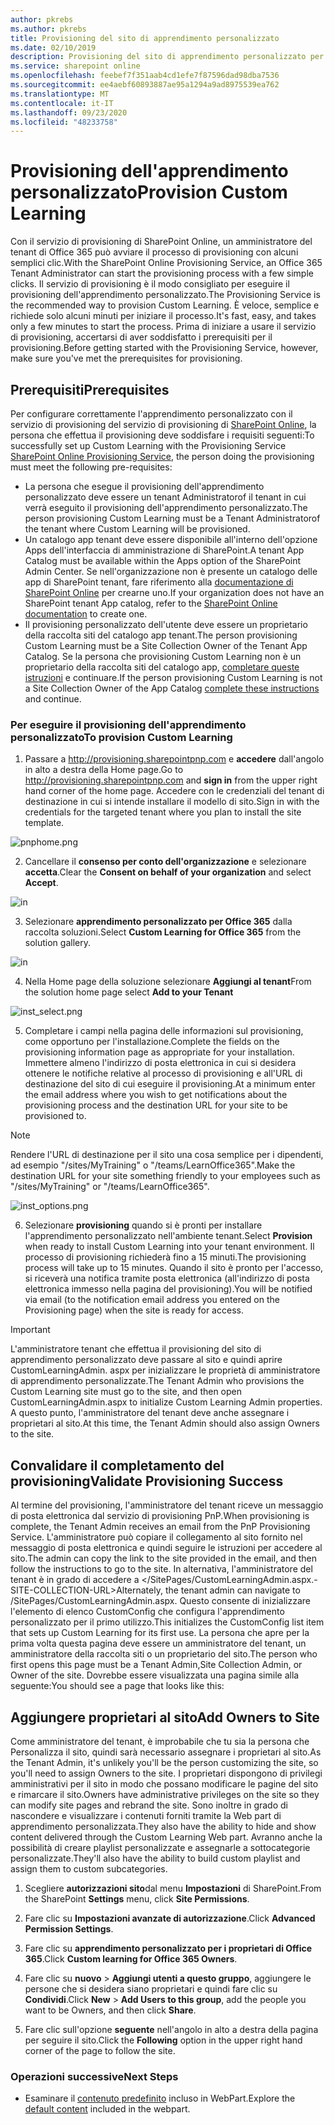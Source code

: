 ```yaml
---
author: pkrebs
ms.author: pkrebs
title: Provisioning del sito di apprendimento personalizzato
ms.date: 02/10/2019
description: Provisioning del sito di apprendimento personalizzato per Office 365 tramite il motore di provisioning di SharePoint
ms.service: sharepoint online
ms.openlocfilehash: feebef7f351aab4cd1efe7f87596dad98dba7536
ms.sourcegitcommit: ee4aebf60893887ae95a1294a9ad8975539ea762
ms.translationtype: MT
ms.contentlocale: it-IT
ms.lasthandoff: 09/23/2020
ms.locfileid: "48233758"
---
```

# <a name="provision-custom-learning"></a><span data-ttu-id="2dfee-103">Provisioning dell'apprendimento personalizzato</span><span class="sxs-lookup"><span data-stu-id="2dfee-103">Provision Custom Learning</span></span>

<span data-ttu-id="2dfee-104">Con il servizio di provisioning di SharePoint Online, un amministratore del tenant di Office 365 può avviare il processo di provisioning con alcuni semplici clic.</span><span class="sxs-lookup"><span data-stu-id="2dfee-104">With the SharePoint Online Provisioning Service, an Office 365 Tenant Administrator can start the provisioning process with a few simple clicks.</span></span> <span data-ttu-id="2dfee-105">Il servizio di provisioning è il modo consigliato per eseguire il provisioning dell'apprendimento personalizzato.</span><span class="sxs-lookup"><span data-stu-id="2dfee-105">The Provisioning Service is the recommended way to provision Custom Learning.</span></span> <span data-ttu-id="2dfee-106">È veloce, semplice e richiede solo alcuni minuti per iniziare il processo.</span><span class="sxs-lookup"><span data-stu-id="2dfee-106">It's fast, easy, and takes only a few minutes to start the process.</span></span> <span data-ttu-id="2dfee-107">Prima di iniziare a usare il servizio di provisioning, accertarsi di aver soddisfatto i prerequisiti per il provisioning.</span><span class="sxs-lookup"><span data-stu-id="2dfee-107">Before getting started with the Provisioning Service, however, make sure you've met the prerequisites for provisioning.</span></span>

## <a name="prerequisites"></a><span data-ttu-id="2dfee-108">Prerequisiti</span><span class="sxs-lookup"><span data-stu-id="2dfee-108">Prerequisites</span></span>
 
<span data-ttu-id="2dfee-109">Per configurare correttamente l'apprendimento personalizzato con il servizio di provisioning del servizio di provisioning di [SharePoint Online](https://provisioning.sharepointpnp.com), la persona che effettua il provisioning deve soddisfare i requisiti seguenti:</span><span class="sxs-lookup"><span data-stu-id="2dfee-109">To successfully set up Custom Learning with the Provisioning Service [SharePoint Online Provisioning Service](https://provisioning.sharepointpnp.com), the person doing the provisioning must meet the following pre-requisites:</span></span> 
 
- <span data-ttu-id="2dfee-110">La persona che esegue il provisioning dell'apprendimento personalizzato deve essere un tenant Administratorof il tenant in cui verrà eseguito il provisioning dell'apprendimento personalizzato.</span><span class="sxs-lookup"><span data-stu-id="2dfee-110">The person provisioning Custom Learning must be a Tenant Administratorof the tenant where Custom Learning will be provisioned.</span></span>  
- <span data-ttu-id="2dfee-111">Un catalogo app tenant deve essere disponibile all'interno dell'opzione Apps dell'interfaccia di amministrazione di SharePoint.</span><span class="sxs-lookup"><span data-stu-id="2dfee-111">A tenant App Catalog must be available within the Apps option of the SharePoint Admin Center.</span></span> <span data-ttu-id="2dfee-112">Se nell'organizzazione non è presente un catalogo delle app di SharePoint tenant, fare riferimento alla [documentazione di SharePoint Online](https://docs.microsoft.com/sharepoint/use-app-catalog) per crearne uno.</span><span class="sxs-lookup"><span data-stu-id="2dfee-112">If your organization does not have an SharePoint tenant App catalog, refer to the [SharePoint Online documentation](https://docs.microsoft.com/sharepoint/use-app-catalog) to create one.</span></span>  
- <span data-ttu-id="2dfee-113">Il provisioning personalizzato dell'utente deve essere un proprietario della raccolta siti del catalogo app tenant.</span><span class="sxs-lookup"><span data-stu-id="2dfee-113">The person provisioning Custom Learning must be a Site Collection Owner of the Tenant App Catalog.</span></span> <span data-ttu-id="2dfee-114">Se la persona che provisioning Custom Learning non è un proprietario della raccolta siti del catalogo app, [completare queste istruzioni](addappadmin.md) e continuare.</span><span class="sxs-lookup"><span data-stu-id="2dfee-114">If the person provisioning Custom Learning is not a Site Collection Owner of the App Catalog [complete these instructions](addappadmin.md) and continue.</span></span> 

### <a name="to-provision-custom-learning"></a><span data-ttu-id="2dfee-115">Per eseguire il provisioning dell'apprendimento personalizzato</span><span class="sxs-lookup"><span data-stu-id="2dfee-115">To provision Custom Learning</span></span>

1. <span data-ttu-id="2dfee-116">Passare a http://provisioning.sharepointpnp.com e **accedere** dall'angolo in alto a destra della Home page.</span><span class="sxs-lookup"><span data-stu-id="2dfee-116">Go to http://provisioning.sharepointpnp.com and **sign in** from the upper right hand corner of the home page.</span></span>  <span data-ttu-id="2dfee-117">Accedere con le credenziali del tenant di destinazione in cui si intende installare il modello di sito.</span><span class="sxs-lookup"><span data-stu-id="2dfee-117">Sign in with the  credentials for the targeted tenant where you plan to install the site template.</span></span>

![pnphome.png](media/inst_signin.png)

2. <span data-ttu-id="2dfee-119">Cancellare il **consenso per conto dell'organizzazione** e selezionare **accetta**.</span><span class="sxs-lookup"><span data-stu-id="2dfee-119">Clear the **Consent on behalf of your organization** and select **Accept**.</span></span>

![in](media/inst_perms.png)

3. <span data-ttu-id="2dfee-121">Selezionare **apprendimento personalizzato per Office 365** dalla raccolta soluzioni.</span><span class="sxs-lookup"><span data-stu-id="2dfee-121">Select **Custom Learning for Office 365** from the solution gallery.</span></span>

![in](media/inst_select.png)

4. <span data-ttu-id="2dfee-123">Nella Home page della soluzione selezionare **Aggiungi al tenant**</span><span class="sxs-lookup"><span data-stu-id="2dfee-123">From the solution home page select **Add to your Tenant**</span></span>

![inst_select.png](media/inst_add.png)

5. <span data-ttu-id="2dfee-125">Completare i campi nella pagina delle informazioni sul provisioning, come opportuno per l'installazione.</span><span class="sxs-lookup"><span data-stu-id="2dfee-125">Complete the fields on the provisioning information page as appropriate for your installation.</span></span> <span data-ttu-id="2dfee-126">Immettere almeno l'indirizzo di posta elettronica in cui si desidera ottenere le notifiche relative al processo di provisioning e all'URL di destinazione del sito di cui eseguire il provisioning.</span><span class="sxs-lookup"><span data-stu-id="2dfee-126">At a minimum enter the email address where you wish to get notifications about the provisioning process and the destination URL for your site to be provisioned to.</span></span>  
> [!NOTE]
> <span data-ttu-id="2dfee-127">Rendere l'URL di destinazione per il sito una cosa semplice per i dipendenti, ad esempio "/sites/MyTraining" o "/teams/LearnOffice365".</span><span class="sxs-lookup"><span data-stu-id="2dfee-127">Make the destination URL for your site something friendly to your employees such as "/sites/MyTraining" or "/teams/LearnOffice365".</span></span>

![inst_options.png](media/inst_options.png)

6. <span data-ttu-id="2dfee-129">Selezionare **provisioning** quando si è pronti per installare l'apprendimento personalizzato nell'ambiente tenant.</span><span class="sxs-lookup"><span data-stu-id="2dfee-129">Select **Provision** when ready to install Custom Learning into your tenant environment.</span></span>  <span data-ttu-id="2dfee-130">Il processo di provisioning richiederà fino a 15 minuti.</span><span class="sxs-lookup"><span data-stu-id="2dfee-130">The provisioning process will take up to 15 minutes.</span></span> <span data-ttu-id="2dfee-131">Quando il sito è pronto per l'accesso, si riceverà una notifica tramite posta elettronica (all'indirizzo di posta elettronica immesso nella pagina del provisioning).</span><span class="sxs-lookup"><span data-stu-id="2dfee-131">You will be notified via email (to the notification email address you entered on the Provisioning page) when the site is ready for access.</span></span>

> [!IMPORTANT]
> <span data-ttu-id="2dfee-132">L'amministratore tenant che effettua il provisioning del sito di apprendimento personalizzato deve passare al sito e quindi aprire CustomLearningAdmin. aspx per inizializzare le proprietà di amministratore di apprendimento personalizzate.</span><span class="sxs-lookup"><span data-stu-id="2dfee-132">The Tenant Admin who provisions the Custom Learning site must go to the site, and then open CustomLearningAdmin.aspx to initialize Custom Learning Admin properties.</span></span> <span data-ttu-id="2dfee-133">A questo punto, l'amministratore del tenant deve anche assegnare i proprietari al sito.</span><span class="sxs-lookup"><span data-stu-id="2dfee-133">At this time, the Tenant Admin should also assign Owners to the site.</span></span> 

## <a name="validate-provisioning-success"></a><span data-ttu-id="2dfee-134">Convalidare il completamento del provisioning</span><span class="sxs-lookup"><span data-stu-id="2dfee-134">Validate Provisioning Success</span></span>

<span data-ttu-id="2dfee-135">Al termine del provisioning, l'amministratore del tenant riceve un messaggio di posta elettronica dal servizio di provisioning PnP.</span><span class="sxs-lookup"><span data-stu-id="2dfee-135">When provisioning is complete, the Tenant Admin receives an email from the PnP Provisioning Service.</span></span> <span data-ttu-id="2dfee-136">L'amministratore può copiare il collegamento al sito fornito nel messaggio di posta elettronica e quindi seguire le istruzioni per accedere al sito.</span><span class="sxs-lookup"><span data-stu-id="2dfee-136">The admin can copy the link to the site provided in the email, and then follow the instructions to go to the site.</span></span> <span data-ttu-id="2dfee-137">In alternativa, l'amministratore del tenant è in grado di accedere a </SitePages/CustomLearningAdmin.aspx.-SITE-COLLECTION-URL></span><span class="sxs-lookup"><span data-stu-id="2dfee-137">Alternately, the tenant admin can navigate to <YOUR-SITE-COLLECTION-URL>/SitePages/CustomLearningAdmin.aspx.</span></span> <span data-ttu-id="2dfee-138">Questo consente di inizializzare l'elemento di elenco CustomConfig che configura l'apprendimento personalizzato per il primo utilizzo.</span><span class="sxs-lookup"><span data-stu-id="2dfee-138">This initializes the CustomConfig list item that sets up Custom Learning for its first use.</span></span> <span data-ttu-id="2dfee-139">La persona che apre per la prima volta questa pagina deve essere un amministratore del tenant, un amministratore della raccolta siti o un proprietario del sito.</span><span class="sxs-lookup"><span data-stu-id="2dfee-139">The person who first opens this page must be a Tenant Admin,Site Collection Admin, or Owner of the site.</span></span> <span data-ttu-id="2dfee-140">Dovrebbe essere visualizzata una pagina simile alla seguente:</span><span class="sxs-lookup"><span data-stu-id="2dfee-140">You should see a page that looks like this:</span></span> 

## <a name="add-owners-to-site"></a><span data-ttu-id="2dfee-141">Aggiungere proprietari al sito</span><span class="sxs-lookup"><span data-stu-id="2dfee-141">Add Owners to Site</span></span>
<span data-ttu-id="2dfee-142">Come amministratore del tenant, è improbabile che tu sia la persona che Personalizza il sito, quindi sarà necessario assegnare i proprietari al sito.</span><span class="sxs-lookup"><span data-stu-id="2dfee-142">As the Tenant Admin, it's unlikely you'll be the person customizing the site, so you'll need to assign Owners to the site.</span></span> <span data-ttu-id="2dfee-143">I proprietari dispongono di privilegi amministrativi per il sito in modo che possano modificare le pagine del sito e rimarcare il sito.</span><span class="sxs-lookup"><span data-stu-id="2dfee-143">Owners have administrative privileges on the site so they can modify site pages and rebrand the site.</span></span> <span data-ttu-id="2dfee-144">Sono inoltre in grado di nascondere e visualizzare i contenuti forniti tramite la Web part di apprendimento personalizzata.</span><span class="sxs-lookup"><span data-stu-id="2dfee-144">They also have the ability to hide and show content delivered through the Custom Learning Web part.</span></span> <span data-ttu-id="2dfee-145">Avranno anche la possibilità di creare playlist personalizzate e assegnarle a sottocategorie personalizzate.</span><span class="sxs-lookup"><span data-stu-id="2dfee-145">They'll also have the ability to build custom playlist and assign them to custom subcategories.</span></span>  

1. <span data-ttu-id="2dfee-146">Scegliere **autorizzazioni sito**dal menu **Impostazioni** di SharePoint.</span><span class="sxs-lookup"><span data-stu-id="2dfee-146">From the SharePoint **Settings** menu, click **Site Permissions**.</span></span>
2. <span data-ttu-id="2dfee-147">Fare clic su **Impostazioni avanzate di autorizzazione**.</span><span class="sxs-lookup"><span data-stu-id="2dfee-147">Click **Advanced Permission Settings**.</span></span>
3. <span data-ttu-id="2dfee-148">Fare clic su **apprendimento personalizzato per i proprietari di Office 365**.</span><span class="sxs-lookup"><span data-stu-id="2dfee-148">Click **Custom learning for Office 365 Owners**.</span></span>
4. <span data-ttu-id="2dfee-149">Fare clic su **nuovo**  >  **Aggiungi utenti a questo gruppo**, aggiungere le persone che si desidera siano proprietari e quindi fare clic su **Condividi**.</span><span class="sxs-lookup"><span data-stu-id="2dfee-149">Click **New** > **Add Users to this group**, add the people you want to be Owners, and then click **Share**.</span></span>

8. <span data-ttu-id="2dfee-150">Fare clic sull'opzione **seguente** nell'angolo in alto a destra della pagina per seguire il sito.</span><span class="sxs-lookup"><span data-stu-id="2dfee-150">Click the **Following** option in the upper right hand corner of the page to follow the site.</span></span>  

### <a name="next-steps"></a><span data-ttu-id="2dfee-151">Operazioni successive</span><span class="sxs-lookup"><span data-stu-id="2dfee-151">Next Steps</span></span>
- <span data-ttu-id="2dfee-152">Esaminare il [contenuto predefinito](sitecontent.md) incluso in WebPart.</span><span class="sxs-lookup"><span data-stu-id="2dfee-152">Explore the [default content](sitecontent.md) included in the webpart.</span></span>
